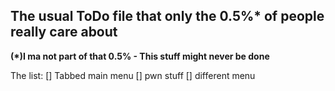 ## The usual ToDo file that only the 0.5%* of people really care about
__(*)I ma not part of that 0.5% - This stuff might never be done__

The list:
[] Tabbed main menu
[] pwn stuff
[] different menu